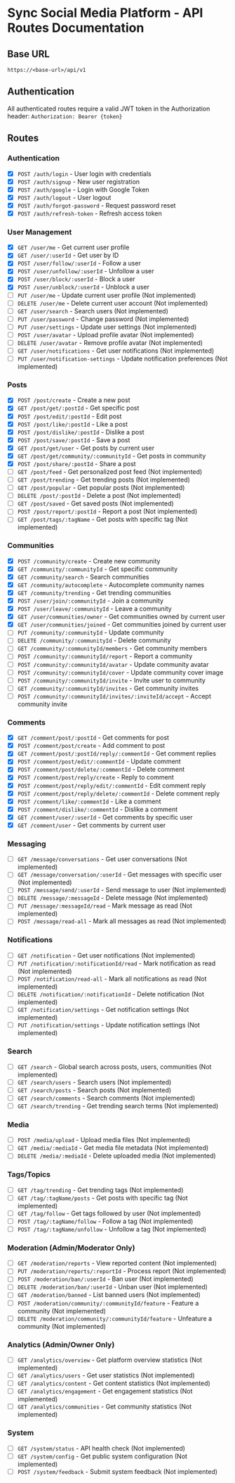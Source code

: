 # Sync Social Media Platform - API Routes Documentation

## Base URL
`https://<base-url>/api/v1`

## Authentication
All authenticated routes require a valid JWT token in the Authorization header:
`Authorization: Bearer {token}`

## Routes

### Authentication
- [X] `POST /auth/login` - User login with credentials
- [X] `POST /auth/signup` - New user registration
- [X] `POST /auth/google` - Login with Google Token
- [X] `POST /auth/logout` - User logout
- [X] `POST /auth/forgot-password` - Request password reset
- [X] `POST /auth/refresh-token` - Refresh access token

### User Management
- [X] `GET /user/me` - Get current user profile
- [X] `GET /user/:userId` - Get user by ID
- [X] `POST /user/follow/:userId` - Follow a user
- [X] `POST /user/unfollow/:userId` - Unfollow a user
- [X] `POST /user/block/:userId` - Block a user
- [X] `POST /user/unblock/:userId` - Unblock a user
- [ ] `PUT /user/me` - Update current user profile (Not implemented)
- [ ] `DELETE /user/me` - Delete current user account (Not implemented)
- [ ] `GET /user/search` - Search users (Not implemented)
- [ ] `PUT /user/password` - Change password (Not implemented)
- [ ] `PUT /user/settings` - Update user settings (Not implemented)
- [ ] `POST /user/avatar` - Upload profile avatar (Not implemented)
- [ ] `DELETE /user/avatar` - Remove profile avatar (Not implemented)
- [ ] `GET /user/notifications` - Get user notifications (Not implemented)
- [ ] `PUT /user/notification-settings` - Update notification preferences (Not implemented)

### Posts
- [X] `POST /post/create` - Create a new post
- [X] `GET /post/get/:postId` - Get specific post
- [X] `POST /post/edit/:postId` - Edit post
- [X] `POST /post/like/:postId` - Like a post
- [X] `POST /post/dislike/:postId` - Dislike a post
- [X] `POST /post/save/:postId` - Save a post
- [X] `GET /post/get/user` - Get posts by current user
- [X] `GET /post/get/community/:communityId` - Get posts in community
- [X] `POST /post/share/:postId` - Share a post
- [ ] `GET /post/feed` - Get personalized post feed (Not implemented)
- [ ] `GET /post/trending` - Get trending posts (Not implemented)
- [ ] `GET /post/popular` - Get popular posts (Not implemented)
- [ ] `DELETE /post/:postId` - Delete a post (Not implemented)
- [ ] `GET /post/saved` - Get saved posts (Not implemented)
- [ ] `POST /post/report/:postId` - Report a post (Not implemented)
- [ ] `GET /post/tags/:tagName` - Get posts with specific tag (Not implemented)

### Communities
- [X] `POST /community/create` - Create new community
- [X] `GET /community/:communityId` - Get specific community
- [X] `GET /community/search` - Search communities
- [X] `GET /community/autocomplete` - Autocomplete community names
- [X] `GET /community/trending` - Get trending communities
- [X] `POST /user/join/:communityId` - Join a community
- [X] `POST /user/leave/:communityId` - Leave a community
- [X] `GET /user/communities/owner` - Get communities owned by current user
- [X] `GET /user/communities/joined` - Get communities joined by current user
- [ ] `PUT /community/:communityId` - Update community
- [ ] `DELETE /community/:communityId` - Delete community
- [ ] `GET /community/:communityId/members` - Get community members
- [ ] `POST /community/:communityId/report` - Report a community
- [ ] `POST /community/:communityId/avatar` - Update community avatar
- [ ] `POST /community/:communityId/cover` - Update community cover image
- [ ] `POST /community/:communityId/invite` - Invite user to community
- [ ] `GET /community/:communityId/invites` - Get community invites
- [ ] `POST /community/:communityId/invites/:inviteId/accept` - Accept community invite

### Comments
- [X] `GET /comment/post/:postId` - Get comments for post
- [X] `POST /comment/post/create` - Add comment to post
- [X] `GET /comment/post/:postId/reply/:commentId` - Get comment replies
- [X] `POST /comment/post/edit/:commentId` - Update comment
- [X] `POST /comment/post/delete/:commentId` - Delete comment
- [X] `POST /comment/post/reply/create` - Reply to comment
- [X] `POST /comment/post/reply/edit/:commentId` - Edit comment reply
- [X] `POST /comment/post/reply/delete/:commentId` - Delete comment reply
- [X] `POST /comment/like/:commentId` - Like a comment
- [X] `POST /comment/dislike/:commentId` - Dislike a comment
- [X] `GET /comment/user/:userId` - Get comments by specific user
- [X] `GET /comment/user` - Get comments by current user

### Messaging
- [ ] `GET /message/conversations` - Get user conversations (Not implemented)
- [ ] `GET /message/conversation/:userId` - Get messages with specific user (Not implemented)
- [ ] `POST /message/send/:userId` - Send message to user (Not implemented)
- [ ] `DELETE /message/:messageId` - Delete message (Not implemented)
- [ ] `PUT /message/:messageId/read` - Mark message as read (Not implemented)
- [ ] `POST /message/read-all` - Mark all messages as read (Not implemented)

### Notifications
- [ ] `GET /notification` - Get user notifications (Not implemented)
- [ ] `PUT /notification/:notificationId/read` - Mark notification as read (Not implemented)
- [ ] `POST /notification/read-all` - Mark all notifications as read (Not implemented)
- [ ] `DELETE /notification/:notificationId` - Delete notification (Not implemented)
- [ ] `GET /notification/settings` - Get notification settings (Not implemented)
- [ ] `PUT /notification/settings` - Update notification settings (Not implemented)

### Search
- [ ] `GET /search` - Global search across posts, users, communities (Not implemented)
- [ ] `GET /search/users` - Search users (Not implemented)
- [ ] `GET /search/posts` - Search posts (Not implemented)
- [ ] `GET /search/comments` - Search comments (Not implemented)
- [ ] `GET /search/trending` - Get trending search terms (Not implemented)

### Media
- [ ] `POST /media/upload` - Upload media files (Not implemented)
- [ ] `GET /media/:mediaId` - Get media file metadata (Not implemented)
- [ ] `DELETE /media/:mediaId` - Delete uploaded media (Not implemented)

### Tags/Topics
- [ ] `GET /tag/trending` - Get trending tags (Not implemented)
- [ ] `GET /tag/:tagName/posts` - Get posts with specific tag (Not implemented)
- [ ] `GET /tag/follow` - Get tags followed by user (Not implemented)
- [ ] `POST /tag/:tagName/follow` - Follow a tag (Not implemented)
- [ ] `POST /tag/:tagName/unfollow` - Unfollow a tag (Not implemented)

### Moderation (Admin/Moderator Only)
- [ ] `GET /moderation/reports` - View reported content (Not implemented)
- [ ] `PUT /moderation/reports/:reportId` - Process report (Not implemented)
- [ ] `POST /moderation/ban/:userId` - Ban user (Not implemented)
- [ ] `DELETE /moderation/ban/:userId` - Unban user (Not implemented)
- [ ] `GET /moderation/banned` - List banned users (Not implemented)
- [ ] `POST /moderation/community/:communityId/feature` - Feature a community (Not implemented)
- [ ] `DELETE /moderation/community/:communityId/feature` - Unfeature a community (Not implemented)

### Analytics (Admin/Owner Only)
- [ ] `GET /analytics/overview` - Get platform overview statistics (Not implemented)
- [ ] `GET /analytics/users` - Get user statistics (Not implemented)
- [ ] `GET /analytics/content` - Get content statistics (Not implemented)
- [ ] `GET /analytics/engagement` - Get engagement statistics (Not implemented)
- [ ] `GET /analytics/communities` - Get community statistics (Not implemented)

### System
- [ ] `GET /system/status` - API health check (Not implemented)
- [ ] `GET /system/config` - Get public system configuration (Not implemented)
- [ ] `POST /system/feedback` - Submit system feedback (Not implemented)
